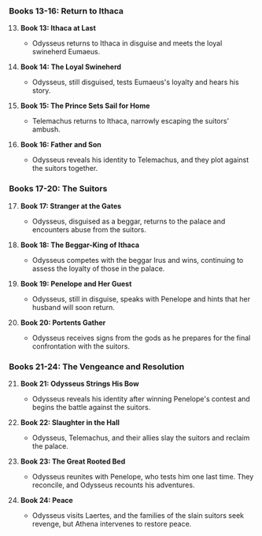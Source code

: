 
### **Books 13-16: Return to Ithaca**

13. **Book 13: Ithaca at Last**  
    - Odysseus returns to Ithaca in disguise and meets the loyal swineherd Eumaeus.

14. **Book 14: The Loyal Swineherd**  
    - Odysseus, still disguised, tests Eumaeus's loyalty and hears his story.

15. **Book 15: The Prince Sets Sail for Home**  
    - Telemachus returns to Ithaca, narrowly escaping the suitors’ ambush.

16. **Book 16: Father and Son**  
    - Odysseus reveals his identity to Telemachus, and they plot against the suitors together.

### **Books 17-20: The Suitors**

17. **Book 17: Stranger at the Gates**  
    - Odysseus, disguised as a beggar, returns to the palace and encounters abuse from the suitors.

18. **Book 18: The Beggar-King of Ithaca**  
    - Odysseus competes with the beggar Irus and wins, continuing to assess the loyalty of those in the palace.

19. **Book 19: Penelope and Her Guest**  
    - Odysseus, still in disguise, speaks with Penelope and hints that her husband will soon return.

20. **Book 20: Portents Gather**  
    - Odysseus receives signs from the gods as he prepares for the final confrontation with the suitors.

### **Books 21-24: The Vengeance and Resolution**

21. **Book 21: Odysseus Strings His Bow**  
    - Odysseus reveals his identity after winning Penelope's contest and begins the battle against the suitors.

22. **Book 22: Slaughter in the Hall**  
    - Odysseus, Telemachus, and their allies slay the suitors and reclaim the palace.

23. **Book 23: The Great Rooted Bed**  
    - Odysseus reunites with Penelope, who tests him one last time. They reconcile, and Odysseus recounts his adventures.

24. **Book 24: Peace**  
    - Odysseus visits Laertes, and the families of the slain suitors seek revenge, but Athena intervenes to restore peace.
